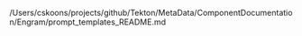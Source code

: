 /Users/cskoons/projects/github/Tekton/MetaData/ComponentDocumentation/Engram/prompt_templates_README.md